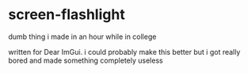 # screen-flashlight
dumb thing i made in an hour while in college

written for Dear ImGui.
i could probably make this better but i got really bored and made something completely useless
